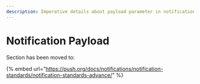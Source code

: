 ```yaml
---
description: Imperative details about payload parameter in notification payload
---
```


# Notification Payload

Section has been moved to:

{% embed url="https://push.org/docs/notifications/notification-standards/notification-standards-advance/" %}
